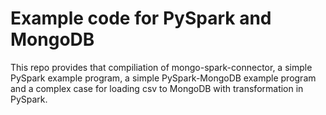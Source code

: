 # Example code for PySpark and MongoDB

This repo provides that compiliation of mongo-spark-connector, a simple PySpark example program, a simple PySpark-MongoDB example program and a complex case for loading csv to MongoDB with transformation in PySpark.
